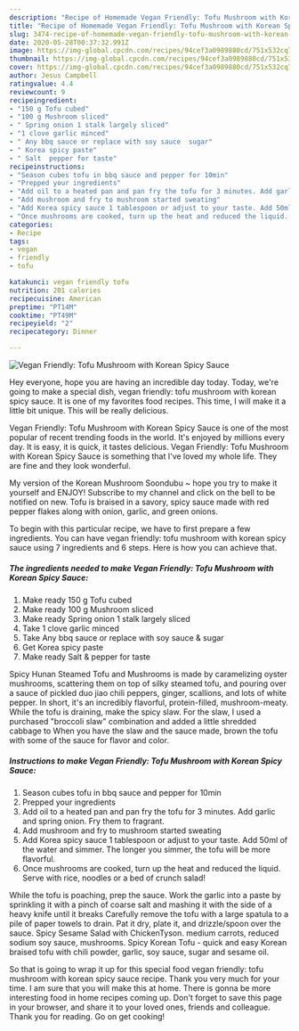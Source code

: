 ```yaml
---
description: "Recipe of Homemade Vegan Friendly: Tofu Mushroom with Korean Spicy Sauce"
title: "Recipe of Homemade Vegan Friendly: Tofu Mushroom with Korean Spicy Sauce"
slug: 3474-recipe-of-homemade-vegan-friendly-tofu-mushroom-with-korean-spicy-sauce
date: 2020-05-28T00:37:32.991Z
image: https://img-global.cpcdn.com/recipes/94cef3a0989880cd/751x532cq70/vegan-friendly-tofu-mushroom-with-korean-spicy-sauce-recipe-main-photo.jpg
thumbnail: https://img-global.cpcdn.com/recipes/94cef3a0989880cd/751x532cq70/vegan-friendly-tofu-mushroom-with-korean-spicy-sauce-recipe-main-photo.jpg
cover: https://img-global.cpcdn.com/recipes/94cef3a0989880cd/751x532cq70/vegan-friendly-tofu-mushroom-with-korean-spicy-sauce-recipe-main-photo.jpg
author: Jesus Campbell
ratingvalue: 4.4
reviewcount: 9
recipeingredient:
- "150 g Tofu cubed"
- "100 g Mushroom sliced"
- " Spring onion 1 stalk largely sliced"
- "1 clove garlic minced"
- " Any bbq sauce or replace with soy sauce  sugar"
- " Korea spicy paste"
- " Salt  pepper for taste"
recipeinstructions:
- "Season cubes tofu in bbq sauce and pepper for 10min"
- "Prepped your ingredients"
- "Add oil to a heated pan and pan fry the tofu for 3 minutes. Add garlic and spring onion. Fry them to fragrant."
- "Add mushroom and fry to mushroom started sweating"
- "Add Korea spicy sauce 1 tablespoon or adjust to your taste. Add 50ml of the water and simmer. The longer you simmer, the tofu will be more flavorful."
- "Once mushrooms are cooked, turn up the heat and reduced the liquid. Serve with rice, noodles or a bed of crunch salad!"
categories:
- Recipe
tags:
- vegan
- friendly
- tofu

katakunci: vegan friendly tofu 
nutrition: 201 calories
recipecuisine: American
preptime: "PT14M"
cooktime: "PT49M"
recipeyield: "2"
recipecategory: Dinner

---
```



![Vegan Friendly: Tofu Mushroom with Korean Spicy Sauce](https://img-global.cpcdn.com/recipes/94cef3a0989880cd/751x532cq70/vegan-friendly-tofu-mushroom-with-korean-spicy-sauce-recipe-main-photo.jpg)

Hey everyone, hope you are having an incredible day today. Today, we're going to make a special dish, vegan friendly: tofu mushroom with korean spicy sauce. It is one of my favorites food recipes. This time, I will make it a little bit unique. This will be really delicious.

Vegan Friendly: Tofu Mushroom with Korean Spicy Sauce is one of the most popular of recent trending foods in the world. It's enjoyed by millions every day. It is easy, it is quick, it tastes delicious. Vegan Friendly: Tofu Mushroom with Korean Spicy Sauce is something that I've loved my whole life. They are fine and they look wonderful.

My version of the Korean Mushroom Soondubu ~ hope you try to make it yourself and ENJOY! Subscribe to my channel and click on the bell to be notified on new. Tofu is braised in a savory, spicy sauce made with red pepper flakes along with onion, garlic, and green onions.


To begin with this particular recipe, we have to first prepare a few ingredients. You can have vegan friendly: tofu mushroom with korean spicy sauce using 7 ingredients and 6 steps. Here is how you can achieve that.

<!--inarticleads1-->

##### The ingredients needed to make Vegan Friendly: Tofu Mushroom with Korean Spicy Sauce:

1. Make ready 150 g Tofu cubed
1. Make ready 100 g Mushroom sliced
1. Make ready  Spring onion 1 stalk largely sliced
1. Take 1 clove garlic minced
1. Take  Any bbq sauce or replace with soy sauce &amp; sugar
1. Get  Korea spicy paste
1. Make ready  Salt &amp; pepper for taste


Spicy Hunan Steamed Tofu and Mushrooms is made by caramelizing oyster mushrooms, scattering them on top of silky steamed tofu, and pouring over a sauce of pickled duo jiao chili peppers, ginger, scallions, and lots of white pepper. In short, it&#39;s an incredibly flavorful, protein-filled, mushroom-meaty. While the tofu is draining, make the spicy slaw. For the slaw, I used a purchased &#34;broccoli slaw&#34; combination and added a little shredded cabbage to When you have the slaw and the sauce made, brown the tofu with some of the sauce for flavor and color. 

<!--inarticleads2-->

##### Instructions to make Vegan Friendly: Tofu Mushroom with Korean Spicy Sauce:

1. Season cubes tofu in bbq sauce and pepper for 10min
1. Prepped your ingredients
1. Add oil to a heated pan and pan fry the tofu for 3 minutes. Add garlic and spring onion. Fry them to fragrant.
1. Add mushroom and fry to mushroom started sweating
1. Add Korea spicy sauce 1 tablespoon or adjust to your taste. Add 50ml of the water and simmer. The longer you simmer, the tofu will be more flavorful.
1. Once mushrooms are cooked, turn up the heat and reduced the liquid. Serve with rice, noodles or a bed of crunch salad!


While the tofu is poaching, prep the sauce. Work the garlic into a paste by sprinkling it with a pinch of coarse salt and mashing it with the side of a heavy knife until it breaks Carefully remove the tofu with a large spatula to a pile of paper towels to drain. Pat it dry, plate it, and drizzle/spoon over the sauce. Spicy Sesame Salad with ChickenTyson. medium carrots, reduced sodium soy sauce, mushrooms. Spicy Korean Tofu - quick and easy Korean braised tofu with chili powder, garlic, soy sauce, sugar and sesame oil. 

So that is going to wrap it up for this special food vegan friendly: tofu mushroom with korean spicy sauce recipe. Thank you very much for your time. I am sure that you will make this at home. There is gonna be more interesting food in home recipes coming up. Don't forget to save this page in your browser, and share it to your loved ones, friends and colleague. Thank you for reading. Go on get cooking!
